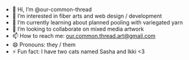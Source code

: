 - 👋 Hi, I’m @our-common-thread
- 👀 I’m interested in fiber arts and web design / development
- 🌱 I’m currently learning about planned pooling with variegated yarn
- 💞️ I’m looking to collaborate on mixed media artwork
- 📫 How to reach me: our.common.thread.art@gmail.com
- 😄 Pronouns: they / them
- ⚡ Fun fact: I have two cats named Sasha and Ikki <3

<!---
our-common-thread/our-common-thread is a ✨ special ✨ repository because its `README.md` (this file) appears on your GitHub profile.
You can click the Preview link to take a look at your changes.
--->
